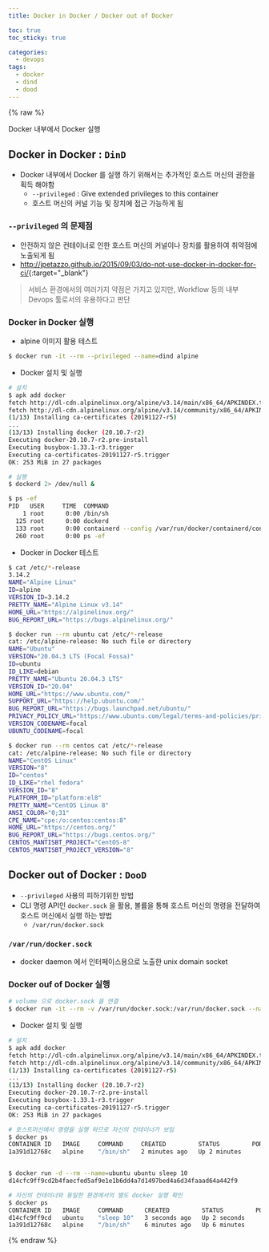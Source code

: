 ```yaml
---
title: Docker in Docker / Docker out of Docker

toc: true
toc_sticky: true

categories:
  - devops
tags:
  - docker
  - dind
  - dood
---
```


{% raw %}

Docker 내부에서 Docker 실행 

## Docker in Docker : `DinD`
- Docker 내부에서 Docker 를 실행 하기 위해서는 추가적인 호스트 머신의 권한을 획득 해야함 
  - `--privileged` : Give extended privileges to this container
  - 호스트 머신의 커널 기능 및 장치에 접근 가능하게 됨

### `--privileged` 의 문제점 
- 안전하지 않은 컨테이너로 인한 호스트 머신의 커널이나 장치를 활용하여 취약점에 노출되게 됨 
- <http://jpetazzo.github.io/2015/09/03/do-not-use-docker-in-docker-for-ci/>{:target="_blank"}

> 서비스 환경에서의 여러가지 약점은 가지고 있지만, Workflow 등의 내부 Devops 툴로서의 유용하다고 판단

### Docker in Docker 실행 
- alpine 이미지 활용 테스트 

```sh
$ docker run -it --rm --privileged --name=dind alpine
```

- Docker 설치 및 실행 
  
```sh
# 설치
$ apk add docker
fetch http://dl-cdn.alpinelinux.org/alpine/v3.14/main/x86_64/APKINDEX.tar.gz
fetch http://dl-cdn.alpinelinux.org/alpine/v3.14/community/x86_64/APKINDEX.tar.gz
(1/13) Installing ca-certificates (20191127-r5)
...
(13/13) Installing docker (20.10.7-r2)
Executing docker-20.10.7-r2.pre-install
Executing busybox-1.33.1-r3.trigger
Executing ca-certificates-20191127-r5.trigger
OK: 253 MiB in 27 packages

# 실행
$ dockerd 2> /dev/null &

$ ps -ef
PID   USER     TIME  COMMAND
    1 root      0:00 /bin/sh
  125 root      0:00 dockerd
  133 root      0:00 containerd --config /var/run/docker/containerd/containerd.toml --log-le
  260 root      0:00 ps -ef
```

- Docker in Docker 테스트 

```sh
$ cat /etc/*-release
3.14.2
NAME="Alpine Linux"
ID=alpine
VERSION_ID=3.14.2
PRETTY_NAME="Alpine Linux v3.14"
HOME_URL="https://alpinelinux.org/"
BUG_REPORT_URL="https://bugs.alpinelinux.org/"

$ docker run --rm ubuntu cat /etc/*-release
cat: /etc/alpine-release: No such file or directory
NAME="Ubuntu"
VERSION="20.04.3 LTS (Focal Fossa)"
ID=ubuntu
ID_LIKE=debian
PRETTY_NAME="Ubuntu 20.04.3 LTS"
VERSION_ID="20.04"
HOME_URL="https://www.ubuntu.com/"
SUPPORT_URL="https://help.ubuntu.com/"
BUG_REPORT_URL="https://bugs.launchpad.net/ubuntu/"
PRIVACY_POLICY_URL="https://www.ubuntu.com/legal/terms-and-policies/privacy-policy"
VERSION_CODENAME=focal
UBUNTU_CODENAME=focal

$ docker run --rm centos cat /etc/*-release
cat: /etc/alpine-release: No such file or directory
NAME="CentOS Linux"
VERSION="8"
ID="centos"
ID_LIKE="rhel fedora"
VERSION_ID="8"
PLATFORM_ID="platform:el8"
PRETTY_NAME="CentOS Linux 8"
ANSI_COLOR="0;31"
CPE_NAME="cpe:/o:centos:centos:8"
HOME_URL="https://centos.org/"
BUG_REPORT_URL="https://bugs.centos.org/"
CENTOS_MANTISBT_PROJECT="CentOS-8"
CENTOS_MANTISBT_PROJECT_VERSION="8"
```

## Docker out of Docker : `DooD`
- `--privileged` 사용의 피하기위한 방법
- CLI 명령 API인 `docker.sock` 을 활용, 볼륨을 통해 호스트 머신의 명령을 전달하여 호스트 머신에서 실행 하는 방법
  - `/var/run/docker.sock`

### `/var/run/docker.sock`
- docker daemon 에서 인터페이스용으로 노출한 unix domain socket
  
### Docker ouf of Docker 실행

```sh
# volume 으로 docker.sock 을 연결 
$ docker run -it --rm -v /var/run/docker.sock:/var/run/docker.sock --name=dood alpine
```

- Docker 설치 및 실행 
  
```sh
# 설치
$ apk add docker
fetch http://dl-cdn.alpinelinux.org/alpine/v3.14/main/x86_64/APKINDEX.tar.gz
fetch http://dl-cdn.alpinelinux.org/alpine/v3.14/community/x86_64/APKINDEX.tar.gz
(1/13) Installing ca-certificates (20191127-r5)
...
(13/13) Installing docker (20.10.7-r2)
Executing docker-20.10.7-r2.pre-install
Executing busybox-1.33.1-r3.trigger
Executing ca-certificates-20191127-r5.trigger
OK: 253 MiB in 27 packages

# 호스트머신에서 명령을 실행 하므로 자신의 컨테이너가 보임 
$ docker ps
CONTAINER ID   IMAGE     COMMAND     CREATED         STATUS         PORTS     NAMES
1a391d12768c   alpine    "/bin/sh"   2 minutes ago   Up 2 minutes             dood


$ docker run -d --rm --name=ubuntu ubuntu sleep 10
d14cfc9ff9cd2b4faecfed5af9e1e1b6dd4a7d1497bed4a6d34faaad64a442f9

# 자신의 컨테이너와 동일한 환경에서의 별도 docker 실행 확인
$ docker ps
CONTAINER ID   IMAGE     COMMAND      CREATED         STATUS         PORTS     NAMES
d14cfc9ff9cd   ubuntu    "sleep 10"   3 seconds ago   Up 2 seconds             ubuntu
1a391d12768c   alpine    "/bin/sh"    6 minutes ago   Up 6 minutes             dood
```


{% endraw %}